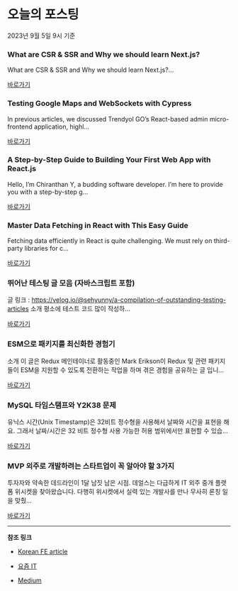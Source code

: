 # 오늘의 포스팅 
2023년 9월 5일 9시 기준 

### What are CSR & SSR and Why we should learn Next.js? 

 What are CSR & SSR and Why we should learn Next.js?... 

 [바로가기](https://medium.com/@hongsi140626/what-are-csr-ssr-and-why-we-should-learn-next-js-6680c292a0ea?responsesOpen=true&sortBy=REVERSE_CHRON&source=topic_portal_recommended_stories---------0-84----------nextjs----------a2acf5e3_9e3b_4906_a4d6_13d1aa56b102-------) 

### Testing Google Maps and WebSockets with Cypress 

 In previous articles, we discussed Trendyol GO’s React-based admin micro-frontend application, highl... 

 [바로가기](https://medium.com/trendyol-tech/testing-google-maps-and-websockets-with-cypress-3aaa3a15e92?responsesOpen=true&sortBy=REVERSE_CHRON&source=topic_portal_recommended_stories---------0-84----------front_end_development----------bf525dc7_08d8_4183_9463_83b7356a3156-------) 

### A Step-by-Step Guide to Building Your First Web App with React.js 

 Hello, I’m Chiranthan Y, a budding software developer. I’m here to provide you with a step-by-step g... 

 [바로가기](https://medium.com/@mechiranthan.y/a-step-by-step-guide-to-building-your-first-web-app-with-react-js-ad7bd6fe6e1b?responsesOpen=true&sortBy=REVERSE_CHRON&source=topic_portal_recommended_stories---------0-84----------react----------efe063f5_3d03_4fd8_a118_df1d9af90871-------) 

### Master Data Fetching in React with This Easy Guide 

 Fetching data efficiently in React is quite challenging. We must rely on third-party libraries for c... 

 [바로가기](https://medium.com/@miroiu-dev/master-data-fetching-in-react-with-this-easy-guide-ed141db41d15?responsesOpen=true&sortBy=REVERSE_CHRON&source=topic_portal_recommended_stories---------0-84----------javascript----------3065eada_ec97_483a_b076_58988199f8ce-------) 

###  뛰어난 테스팅 글 모음 (자바스크립트 포함) 

 글 링크 : https://velog.io/@sehyunny/a-compilation-of-outstanding-testing-articles 소개 평소에 테스트 코드 많이 작성하... 

 [바로가기](https://kofearticle.substack.com/p/korean-fe-article-d6d) 

###  ESM으로 패키지를 최신화한 경험기 

 소개 이 글은 Redux 메인테이너로 활동중인 Mark Erikson이 Redux 및 관련 패키지들이 ESM을 지원할 수 있도록 전환하는 작업을 하며 겪은 경험을 공유하는 글 입니... 

 [바로가기](https://kofearticle.substack.com/p/korean-fe-article-esm) 

### MySQL 타임스탬프와 Y2K38 문제 

 유닉스 시간(Unix Timestamp)은 32비트 정수형을 사용해서 날짜와 시간을 표현을 해요. 그래서 날짜/시간은 32 비트 정수형 사용 가능한 허용 범위에서만 표현할 수 있습... 

 [바로가기](https://yozm.wishket.com/magazine/detail/2209/) 

### MVP 외주로 개발하려는 스타트업이 꼭 알아야 할 3가지 

 투자자와 약속한 데드라인이 1달 남짓 남은 시점. 데얼스는 다급하게 IT 외주 중개 플랫폼 위시켓을 찾아왔습니다. 다행히 위시켓에서 실력 있는 개발사를 만나 무사히 론칭 일을 맞췄... 

 [바로가기](https://yozm.wishket.com/magazine/detail/2208/) 

---

**참조 링크**

- [Korean FE article](https://kofearticle.substack.com) 

- [요즘 IT](https://yozm.wishket.com/magazine) 

- [Medium](https://medium.com) 

